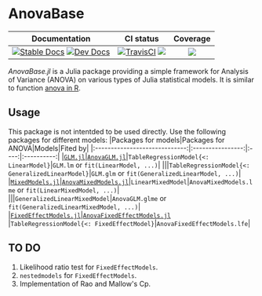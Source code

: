 # AnovaBase
|Documentation|CI status|Coverage|
|:-----------:|:-------:|:------:|
|[![Stable Docs][docs-stable-img]][docs-stable-url] [![Dev Docs][docs-dev-img]][docs-dev-url]| [![TravisCI][travis-img]][travis-url] [![][ci-img]][ci-url]| [![][codecov-img]][codecov-url]|

[docs-dev-img]: https://img.shields.io/badge/docs-dev-blue.svg
[docs-dev-url]: https://yufongpeng.github.io/AnovaBase.jl/dev
[docs-stable-img]: https://img.shields.io/badge/docs-stable-blue.svg
[docs-stable-url]: https://yufongpeng.github.io/AnovaBase.jl/stable
[travis-img]: https://travis-ci.com/yufongpeng/AnovaBase.jl.svg?branch=master
[travis-url]: https://travis-ci.com/github/yufongpeng/AnovaBase.jl
[ci-img]: https://github.com/yufongpeng/AnovaBase.jl/workflows/CI/badge.svg
[ci-url]: https://github.com/yufongpeng/AnovaBase.jl/actions?query=workflow%3ACI
[codecov-img]: https://codecov.io/gh/yufongpeng/AnovaBase.jl/coveage.svg
[codecov-url]: https://codecov.io/gh/yufongpeng/AnovaBase.jl

*AnovaBase.jl* is a Julia package providing a simple framework for Analysis of Variance (ANOVA) on various types of Julia statistical models.
It is similar to function [anova in R](https://www.rdocumentation.org/packages/stats/versions/3.6.2/topics/anova).

## Usage
This package is not intentded to be used directly.
Use the following packages for different models:
|Packages for models|Packages for ANOVA|Models|Fited by|
|:-----------------------------:|:----------------:|:----:|:----------:|
|[`GLM.jl`](https://juliastats.org/GLM.jl/stable/)|[`AnovaGLM.jl`](https://yufongpeng.github.com/AnovaGLM.jl)|`TableRegressionModel{<: LinearModel}`|`GLM.lm` or `fit(LinearModel, ...)`|
|||`TableRegressionModel{<: GeneralizedLinearModel}`|`GLM.glm` or `fit(GeneralizedLinearModel, ...)`|
|[`MixedModels.jl`](https://juliastats.org/MixedModels.jl/stable/)|[`AnovaMixedModels.jl`](https://yufongpeng.github.com/AnovaMixedModels.jl)|`LinearMixedModel`|`AnovaMixedModels.lme` or `fit(LinearMixedModel, ...)`|
|||`GeneralizedLinearMixedModel`|`AnovaGLM.glme` or `fit(GeneralizedLinearMixedModel, ...)`|
|[`FixedEffectModels.jl`](https://github.com/FixedEffects/FixedEffectModels.jl)|[`AnovaFixedEffectModels.jl`](https://yufongpeng.github.com/AnovaFixedEffectModels.jl) |`TableRegressionModel{<: FixedEffectModel}`|`AnovaFixedEffectModels.lfe`|

## TO DO
1. Likelihood ratio test for `FixedEffectModels`.
2. `nestedmodels` for `FixedEffectModels`.
3. Implementation of Rao and Mallow's Cp.
